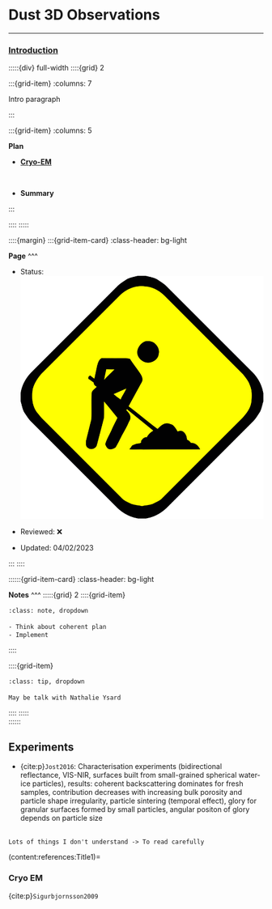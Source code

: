 # Dust 3D Observations 


***

<h3> <strong> <u>  Introduction </u></strong> </h3>

:::::{div} full-width
::::{grid} 2

:::{grid-item}
:columns: 7

Intro paragraph

:::

:::{grid-item}
:columns: 5

**Plan**

- [**Cryo-EM**](content:references:Title1) 



<br>

- **Summary**

:::

::::
:::::

::::{margin}
:::{grid-item-card}
:class-header: bg-light

**Page**
^^^

- Status: ![flag alt >](../../Docs/Svg_icons/Under_construction.svg)
  
- Reviewed: &#x274C;
       
- Updated: 04/02/2023
   
:::
::::



::::::{grid-item-card}
:class-header: bg-light

**Notes**
^^^
:::::{grid} 2
::::{grid-item}

```{admonition} To Do
:class: note, dropdown

- Think about coherent plan
- Implement

```

::::

::::{grid-item}

```{admonition} Colaboration
:class: tip, dropdown

May be talk with Nathalie Ysard

```
::::
:::::  
::::::


## Experiments

- {cite:p}`Jost2016`: Characterisation experiments (bidirectional reflectance, VIS-NIR, surfaces built from small-grained spherical water-ice particles), results: coherent backscattering dominates for fresh samples, contribution decreases with increasing bulk porosity and particle shape irregularity, particle sintering (temporal effect), glory for granular surfaces formed by small particles, angular positon of glory depends on particle size

```{note}

Lots of things I don't understand -> To read carefully

```



(content:references:Title1)=
### Cryo EM


{cite:p}`Sigurbjornsson2009`

